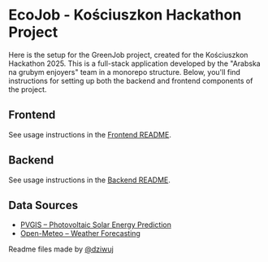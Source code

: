 # EcoJob - Kościuszkon Hackathon Project

Here is the setup for the GreenJob project, created for the Kościuszkon Hackathon 2025. This is a full-stack application developed by the "Arabska na grubym enjoyers" team in a monorepo structure. Below, you'll find instructions for setting up both the backend and frontend components of the project.

## Frontend

See usage instructions in the [Frontend README](./frontend/README.md).

## Backend

See usage instructions in the [Backend README](./backend/README.md).

## Data Sources

-   [PVGIS – Photovoltaic Solar Energy Prediction](https://re.jrc.ec.europa.eu/pvg_tools/en/)
-   [Open-Meteo – Weather Forecasting](https://open-meteo.com/)

Readme files made by [@dziwuj](github.com/dziwuj)
